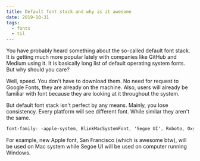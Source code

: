 ```yaml
---
title: Default font stack and why is it awesome
date: 2019-10-31
tags:
  - fonts
  - til
---
```


You have probably heard something about the so-called default font stack. It is getting much more popular lately with companies like GitHub and Medium using it. It is basically long list of default operating system fonts. But why should you care?

Well, speed. You don't have to download them. No need for request to Google Fonts, they are already on the machine. Also, users will already be familiar with font because they are looking at it throughout the system.

But default font stack isn't perfect by any means. Mainly, you lose consistency. Every platform will see different font. While similar they aren't the same.

```css
font-family: -apple-system, BlinkMacSystemFont, 'Segoe UI', Roboto, Oxygen, Ubuntu, Cantarell, 'Open Sans', 'Helvetica Neue', sans-serif;
```

For example, new Apple font, San Francisco (which is awesome btw), will be used on Mac system while Segoe UI will be used on computer running Windows.
